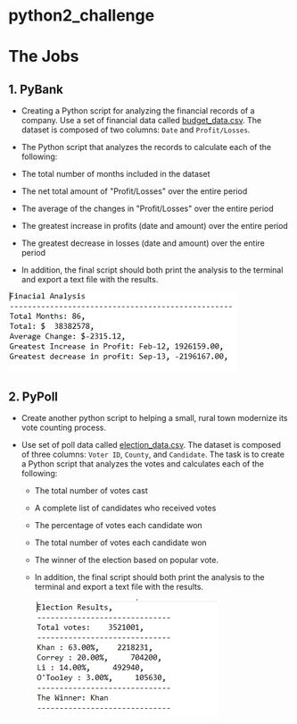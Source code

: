 # python2_challenge

# The Jobs

## 1. PyBank


* Creating a Python script for analyzing the financial records of a company. Use a set of financial data called [budget_data.csv](PyBank/Resources/budget_data.csv). The dataset is composed of two columns: `Date` and `Profit/Losses`. 

*  The Python script that analyzes the records to calculate each of the following:

  * The total number of months included in the dataset

  * The net total amount of "Profit/Losses" over the entire period

  * The average of the changes in "Profit/Losses" over the entire period

  * The greatest increase in profits (date and amount) over the entire period

  * The greatest decrease in losses (date and amount) over the entire period

  * In addition, the final script should both print the analysis to the terminal and export a text file with the results.
  
  ![Revenue](images/pybank.png)


## 2. PyPoll


* Create another python script to helping a small, rural town modernize its vote counting process.

* Use set of poll data called [election_data.csv](PyPoll/Resources/election_data.csv). The dataset is composed of three columns: `Voter ID`, `County`, and `Candidate`. The task is to create a Python script that analyzes the votes and calculates each of the following:

  * The total number of votes cast

  * A complete list of candidates who received votes

  * The percentage of votes each candidate won

  * The total number of votes each candidate won

  * The winner of the election based on popular vote.

  * In addition, the final script should both print the analysis to the terminal and export a text file with the results.

    ![Vote Counting](images/pypoll.png)